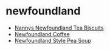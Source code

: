 # newfoundland

 * [Nannys Newfoundland Tea Biscuits](../../index/n/nannys-newfoundland-tea-biscuits.json)
 * [Newfoundland Coffee](../../index/n/newfoundland-coffee.json)
 * [Newfoundland Style Pea Soup](../../index/n/newfoundland-style-pea-soup.json)
